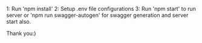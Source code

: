 1: Run 'npm install'
2: Setup .env file configurations
3: Run 'npm start' to run server or  'npm run swagger-autogen'  for swagger generation and  server start also.

Thank you:)